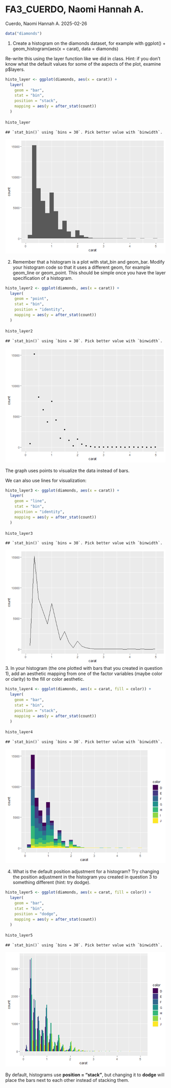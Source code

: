 FA3_CUERDO, Naomi Hannah A.
================
Cuerdo, Naomi Hannah A.
2025-02-26

``` r
data("diamonds")
```

1.  Create a histogram on the diamonds dataset, for example with
    ggplot() + geom_histogram(aes(x = carat), data = diamonds)

Re-write this using the layer function like we did in class. Hint: if
you don’t know what the default values for some of the aspects of the
plot, examine p\$layers.

``` r
histo_layer <- ggplot(diamonds, aes(x = carat)) +
  layer(
    geom = "bar",
    stat = "bin",
    position = "stack",
    mapping = aes(y = after_stat(count))
  )

histo_layer
```

    ## `stat_bin()` using `bins = 30`. Pick better value with `binwidth`.

![](FA3_Cuerdo,-Naomi-Hannah-A._files/figure-gfm/layer%20function-1.png)<!-- -->

2.  Remember that a histogram is a plot with stat_bin and geom_bar.
    Modify your histogram code so that it uses a different geom, for
    example geom_line or geom_point. This should be simple once you have
    the layer specification of a histogram.

``` r
histo_layer2 <- ggplot(diamonds, aes(x = carat)) +
  layer(
    geom = "point",
    stat = "bin",
    position = "identity",
    mapping = aes(y = after_stat(count))
  )

histo_layer2
```

    ## `stat_bin()` using `bins = 30`. Pick better value with `binwidth`.

![](FA3_Cuerdo,-Naomi-Hannah-A._files/figure-gfm/histogram%20modify%20using%20geom_point-1.png)<!-- -->

The graph uses points to visualize the data instead of bars.

We can also use lines for visualization:

``` r
histo_layer3 <- ggplot(diamonds, aes(x = carat)) +
  layer(
    geom = "line",
    stat = "bin",
    position = "identity",
    mapping = aes(y = after_stat(count))
  )

histo_layer3
```

    ## `stat_bin()` using `bins = 30`. Pick better value with `binwidth`.

![](FA3_Cuerdo,-Naomi-Hannah-A._files/figure-gfm/histogram%20modify%20using%20geom_line-1.png)<!-- -->
3. In your histogram (the one plotted with bars that you created in
question 1), add an aesthetic mapping from one of the factor variables
(maybe color or clarity) to the fill or color aesthetic.

``` r
histo_layer4 <- ggplot(diamonds, aes(x = carat, fill = color)) +
  layer(
    geom = "bar",
    stat = "bin",
    position = "stack",
    mapping = aes(y = after_stat(count))
  )

histo_layer4
```

    ## `stat_bin()` using `bins = 30`. Pick better value with `binwidth`.

![](FA3_Cuerdo,-Naomi-Hannah-A._files/figure-gfm/aesthetic%20mapping-1.png)<!-- -->

4.  What is the default position adjustment for a histogram? Try
    changing the position adjustment in the histogram you created in
    question 3 to something different (hint: try dodge).

``` r
histo_layer5 <- ggplot(diamonds, aes(x = carat, fill = color)) +
  layer(
    geom = "bar",
    stat = "bin",
    position = "dodge",
    mapping = aes(y = after_stat(count))
  )

histo_layer5
```

    ## `stat_bin()` using `bins = 30`. Pick better value with `binwidth`.

![](FA3_Cuerdo,-Naomi-Hannah-A._files/figure-gfm/histo%20layer%205-1.png)<!-- -->

By default, histograms use **position = “stack”**, but changing it to
**dodge** will place the bars next to each other instead of stacking
them.
